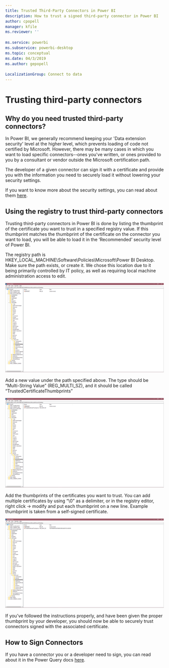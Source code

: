 ```yaml
---
title: Trusted Third-Party Connectors in Power BI
description: How to trust a signed third-party connector in Power BI
author: cpopell
manager: kfile
ms.reviewer: ''

ms.service: powerbi
ms.subservice: powerbi-desktop
ms.topic: conceptual
ms.date: 04/3/2019
ms.author: gepopell

LocalizationGroup: Connect to data
---
```

# Trusting third-party connectors

## Why do you need trusted third-party connectors?

In Power BI, we generally recommend keeping your 'Data extension security' level at the higher level, which prevents loading of code not certified by Microsoft. However, there may be many cases in which you want to load specific connectors--ones you've written, or ones provided to you by a consultant or vendor outside the Microsoft certification path.

The developer of a given connector can sign it with a certificate and provide you with the information you need to securely load it without lowering your security settings.

If you want to know more about the security settings, you can read about them [here](https://docs.microsoft.com/power-bi/desktop-connector-extensibility).

## Using the registry to trust third-party connectors

Trusting third-party connectors in Power BI is done by listing the thumbprint of the certificate you want to trust in a specified registry value. If this thumbprint matches the thumbprint of the certificate on the connector you want to load, you will be able to load it in the ‘Recommended’ security level of Power BI. 

The registry path is HKEY_LOCAL_MACHINE\Software\Policies\Microsoft\Power BI Desktop. Make sure the path exists, or create it. We chose this location due to it being primarily controlled by IT policy, as well as requiring local machine administration access to edit. 

![Power BI Desktop Registry with no trusted third-party keys set](media/desktop-trusted-third-party-connectors/desktoptrustedthird1.png)

Add a new value under the path specified above. The type should be “Multi-String Value” (REG_MULTI_SZ), and it should be called “TrustedCertificateThumbprints” 

![Power BI Desktop Registry with an entry for trusted third-party connectors but no keys](media/desktop-trusted-third-party-connectors/desktoptrustedthird2.png)

Add the thumbprints of the certificates you want to trust. You can add multiple certificates by using “\0” as a delimiter, or in the registry editor, right click -> modify and put each thumbprint on a new line. Example thumbprint is taken from a self-signed certificate. 

 ![Power BI Desktop Registry with a trusted third-party key set](media/desktop-trusted-third-party-connectors/desktoptrustedthird3.png)

If you’ve followed the instructions properly, and have been given the proper thumbprint by your developer, you should now be able to securely trust connectors signed with the associated certificate.

## How to Sign Connectors

If you have a connector you or a developer need to sign, you can read about it in the Power Query docs [here](https://docs.microsoft.com/power-query/handlingconnectorsigning).
